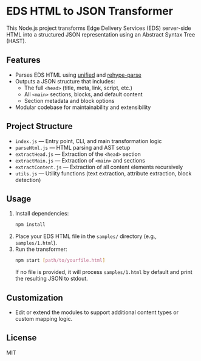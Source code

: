 # EDS HTML to JSON Transformer

This Node.js project transforms Edge Delivery Services (EDS) server-side HTML into a structured JSON representation using an Abstract Syntax Tree (HAST).

## Features
- Parses EDS HTML using [unified](https://www.npmjs.com/package/unified) and [rehype-parse](https://www.npmjs.com/package/rehype-parse)
- Outputs a JSON structure that includes:
  - The full `<head>` (title, meta, link, script, etc.)
  - All `<main>` sections, blocks, and default content
  - Section metadata and block options
- Modular codebase for maintainability and extensibility

## Project Structure
- `index.js` — Entry point, CLI, and main transformation logic
- `parseHtml.js` — HTML parsing and AST setup
- `extractHead.js` — Extraction of the `<head>` section
- `extractMain.js` — Extraction of `<main>` and sections
- `extractContent.js` — Extraction of all content elements recursively
- `utils.js` — Utility functions (text extraction, attribute extraction, block detection)

## Usage

1. Install dependencies:
   ```sh
   npm install
   ```
2. Place your EDS HTML file in the `samples/` directory (e.g., `samples/1.html`).
3. Run the transformer:
   ```sh
   npm start [path/to/yourfile.html]
   ```
   If no file is provided, it will process `samples/1.html` by default and print the resulting JSON to stdout.

## Customization
- Edit or extend the modules to support additional content types or custom mapping logic.

## License
MIT 